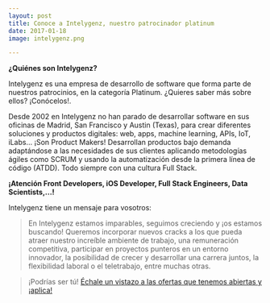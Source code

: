 ```yaml
---
layout: post
title: Conoce a Intelygenz, nuestro patrocinador platinum
date: 2017-01-18
image: intelygenz.png

---
```


**¿Quiénes son Intelygenz?**

Intelygenz es una empresa de desarrollo de software que forma parte de nuestros patrocinios, en la categoría Platinum. ¿Quieres saber más sobre ellos? ¡Conócelos!.

Desde 2002 en Intelygenz no han parado de desarrollar software en sus oficinas de Madrid, San Francisco y Austin (Texas), para crear diferentes soluciones y productos digitales: web, apps, machine learning, APIs, IoT, iLabs… ¡Son Product Makers! Desarrollan productos bajo demanda adaptándose a las necesidades de sus clientes aplicando metodologías ágiles como SCRUM y usando la automatización desde la primera línea de código (ATDD). Todo siempre con una cultura Full Stack.

**¡Atención  Front Developers, iOS Developer, Full Stack Engineers,  Data Scientists,...!**

Intelygenz tiene un mensaje para vosotros:

>En Intelygenz estamos imparables, seguimos creciendo y ¡os estamos buscando! Queremos incorporar nuevos cracks a los que pueda atraer nuestro increíble ambiente de trabajo, una remuneración competitiva, participar en proyectos punteros en un entorno innovador, la posibilidad de crecer y desarrollar una carrera juntos, la flexibilidad laboral o el teletrabajo, entre muchas otras.

>¡Podrías ser tú! [Échale un vistazo a las ofertas que tenemos abiertas y ¡aplica!](http://www.intelygenz.es/ofertas-de-trabajo/)
